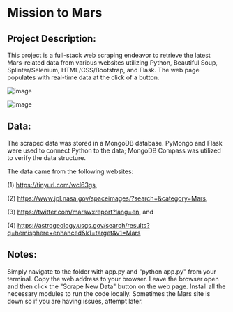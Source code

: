 # Mission to Mars

## Project Description:
This project is a full-stack web scraping endeavor to retrieve the latest Mars-related data from various websites utilizing Python, Beautiful Soup, Splinter/Selenium, HTML/CSS/Bootstrap, and Flask. The web page populates with real-time data at the click of a button.

![image](https://user-images.githubusercontent.com/51388767/71016082-a14ace80-20c2-11ea-803b-71fa4f191a6f.png)

![image](https://user-images.githubusercontent.com/51388767/71016503-3ea60280-20c3-11ea-85d1-e97abac256b2.png)

## Data:
The scraped data was stored in a MongoDB database. PyMongo and Flask were used to connect Python to the data; MongoDB Compass was utilized to verify the data structure.  

The data came from the following websites:

(1) https://tinyurl.com/wcl63gs,

(2) https://www.jpl.nasa.gov/spaceimages/?search=&category=Mars,

(3) https://twitter.com/marswxreport?lang=en, and 

(4) https://astrogeology.usgs.gov/search/results?q=hemisphere+enhanced&k1=target&v1=Mars

## Notes:
Simply navigate to the folder with app.py and "python app.py" from your terminal.
Copy the web address to your browser. Leave the browser open and then click the "Scrape New Data" button on the web page. Install all the necessary modules to run the code locally. Sometimes the Mars site is down so if you are having issues, attempt later. 


